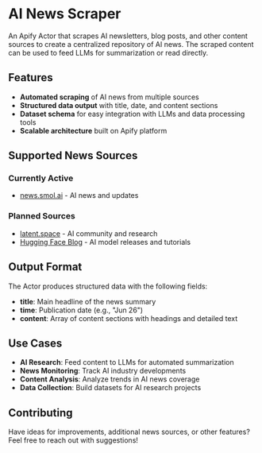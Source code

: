 # AI News Scraper

An Apify Actor that scrapes AI newsletters, blog posts, and other content sources to create a centralized repository of AI news. The scraped content can be used to feed LLMs for summarization or read directly.

## Features

- **Automated scraping** of AI news from multiple sources
- **Structured data output** with title, date, and content sections
- **Dataset schema** for easy integration with LLMs and data processing tools
- **Scalable architecture** built on Apify platform

## Supported News Sources

### Currently Active
- [news.smol.ai](https://news.smol.ai/) - AI news and updates

### Planned Sources
- [latent.space](https://www.latent.space/) - AI community and research
- [Hugging Face Blog](https://huggingface.co/blog) - AI model releases and tutorials

## Output Format

The Actor produces structured data with the following fields:
- **title**: Main headline of the news summary
- **time**: Publication date (e.g., "Jun 26")
- **content**: Array of content sections with headings and detailed text

## Use Cases

- **AI Research**: Feed content to LLMs for automated summarization
- **News Monitoring**: Track AI industry developments
- **Content Analysis**: Analyze trends in AI news coverage
- **Data Collection**: Build datasets for AI research projects

## Contributing

Have ideas for improvements, additional news sources, or other features? Feel free to reach out with suggestions!